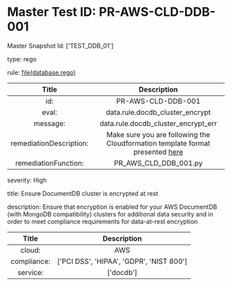 



# Master Test ID: PR-AWS-CLD-DDB-001


Master Snapshot Id: ['TEST_DDB_01']

type: rego

rule: [file(database.rego)]  
  
  
  
  

|Title|Description|
| :---: | :---: |
|id: |PR-AWS-CLD-DDB-001|
|eval: |data.rule.docdb_cluster_encrypt|
|message: |data.rule.docdb_cluster_encrypt_err|
|remediationDescription: |Make sure you are following the Cloudformation template format presented <a href='https://docs.aws.amazon.com/AWSCloudFormation/latest/UserGuide/aws-resource-docdb-dbcluster.html#cfn-docdb-dbcluster-storageencrypted' target='_blank'>here</a>|
|remediationFunction: |PR_AWS_CLD_DDB_001.py|


severity: High

title: Ensure DocumentDB cluster is encrypted at rest

description: Ensure that encryption is enabled for your AWS DocumentDB (with MongoDB compatibility) clusters for additional data security and in order to meet compliance requirements for data-at-rest encryption  
  
  

|Title|Description|
| :---: | :---: |
|cloud: |AWS|
|compliance: |['PCI DSS', 'HIPAA', 'GDPR', 'NIST 800']|
|service: |['docdb']|



[file(database.rego)]: https://github.com/prancer-io/prancer-compliance-test/tree/master/aws/cloud/database.rego
